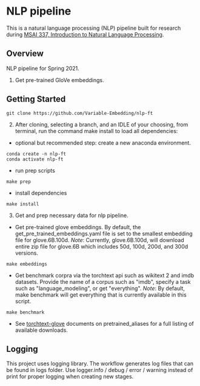 # NLP pipeline

This is a natural language processing (NLP) pipeline built for research during [MSAI 337, Introduction to Natural Language Processing](https://www.mccormick.northwestern.edu/artificial-intelligence/curriculum/descriptions/msai-337.html).

## Overview

NLP pipeline for Spring 2021.

1. Get pre-trained GloVe embeddings.

## Getting Started

```terminal
git clone https://github.com/Variable-Embedding/nlp-ft
```

2. After cloning, selecting a branch, and an IDLE of your choosing, from terminal, run the command make install to load all dependencies:

* optional but recommended step: create a new anaconda environment.
```terminal
conda create -n nlp-ft
conda activate nlp-ft
```

* run prep scripts
```terminal
make prep
```

* install dependencies
```terminal
make install
```

3. Get and prep necessary data for nlp pipeline.

* Get pre-trained glove embeddings. By default, the get_pre_trained_embeddings.yaml file is set to the smallest embedding file for glove.6B.100d.
_Note_: Currently, glove.6B.100d, will download entire zip file for glove.6B which includes 50d, 100d, 200d, and 300d versions.
```terminal
make embeddings
```
* Get benchmark corpra via the torchtext api such as wikitext 2 and imdb datasets. Provide the name of a corpus such as "imdb", specify a task such as "language_modeling", or get "everything".
_Note_: By default, make benchmark will get everything that is currently available in this script. 
```terminal
make benchmark
```




* See [torchtext-glove](https://torchtext.readthedocs.io/en/latest/vocab.html) documents on pretrained_aliases for a full listing of available downloads.

## Logging

This project uses logging library. The workflow generates log files that can be found in logs folder. Use logger.info / debug / error / warning instead of print for proper logging when creating new stages.

